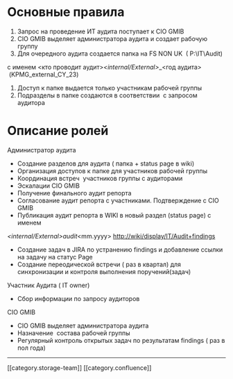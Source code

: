 


# Основные правила

1. Запрос на проведение ИТ аудита поступает к CIO GMIB
1. СIO GMIB выделяет администратора аудита и создает рабочую группу
1. Для очередного аудита создается папка на FS NON UK  ( P:\IT\Audit\)

с именем <кто проводит аудит>_<internal/External>_<LE>_<год аудита>   (KPMG_external_CY_23)


1. Доступ к папке выдается только участникам рабочей группы
1. Подразделы в папке создаются в соответствии  с запросом аудитора


# Описание ролей
Администратор аудита


* Создание разделов для аудита ( папка + status page в wiki)
* Организация доступов к папке для участников рабочей группы
* Координация встреч  участников группы с аудиторами
* Эскалации CIO GMIB
* Получение финального аудит репорта
* Согласование аудит репорта с участниками. Подтверждение с CIO GMIB
* Публикация аудит репорта в WIKI в новый раздел (status page) с именем

<audit cpty>_<internal/External>_<LE>_audit_<mm.yyyy> [http://wiki/display/IT/Audit+findings](http://wiki/display/IT/Audit+findings)


* Создание задач в JIRA по устранению findings и добавление ссылки на задачу на статус Page
* Создание переодической встречи ( раз в квартал) для синхронизации и контроля выполнения поручений(задач)

Участник Аудита ( IT owner)


* Сбор информации по запросу аудиторов

CIO GMIB


* СIO GMIB выделяет администратора аудита
* Назначение  состава рабочей группы
* Регулярный контроль открытых задач по результатам findings ( раз в пол года)



*****

[[category.storage-team]] 
[[category.confluence]] 

